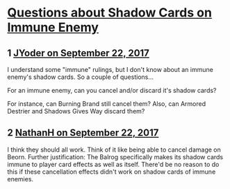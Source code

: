 # [Questions about Shadow Cards on Immune Enemy](https://community.fantasyflightgames.com/topic/259211-questions-about-shadow-cards-on-immune-enemy/)

## 1 [JYoder on September 22, 2017](https://community.fantasyflightgames.com/topic/259211-questions-about-shadow-cards-on-immune-enemy/?do=findComment&comment=2994512)

I understand some "immune" rulings, but I don't know about an immune enemy's shadow cards. So a couple of questions...

For an immune enemy, can you cancel and/or discard it's shadow cards?

For instance, can Burning Brand still cancel them? Also, can Armored Destrier and Shadows Gives Way discard them?

## 2 [NathanH on September 22, 2017](https://community.fantasyflightgames.com/topic/259211-questions-about-shadow-cards-on-immune-enemy/?do=findComment&comment=2994528)

I think they should all work. Think of it like being able to cancel damage on Beorn. Further justification: The Balrog specifically makes its shadow cards immune to player card effects as well as itself. There'd be no reason to do this if these cancellation effects didn't work on shadow cards of immune enemies.

